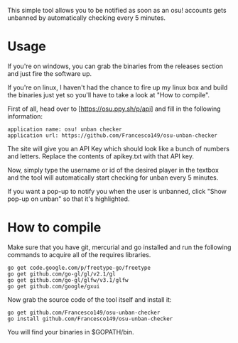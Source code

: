 This simple tool allows you to be notified as soon as an osu! accounts gets unbanned by automatically checking every 5 minutes.

Usage
============
If you're on windows, you can grab the binaries from the releases section and just fire the software up.

If you're on linux, I haven't had the chance to fire up my linux box and build the binaries just yet so you'll have to take a look at "How to compile".

First of all, head over to [https://osu.ppy.sh/p/api] and fill in the following information:

	application name: osu! unban checker
	application url: https://github.com/Francesco149/osu-unban-checker
	
The site will give you an API Key which should look like a bunch of numbers and letters. Replace the contents of apikey.txt with that API key.

Now, simply type the username or id of the desired player in the textbox and the tool will automatically start checking for unban every 5 minutes.

If you want a pop-up to notify you when the user is unbanned, click "Show pop-up on unban" so that it's highlighted.


How to compile
============
Make sure that you have git, mercurial and go installed and run the following commands to acquire all of the requires libraries.

	go get code.google.com/p/freetype-go/freetype
	go get github.com/go-gl/gl/v2.1/gl
	go get github.com/go-gl/glfw/v3.1/glfw
	go get github.com/google/gxui

Now grab the source code of the tool itself and install it:

	go get github.com/Francesco149/osu-unban-checker
	go install github.com/Francesco149/osu-unban-checker
	
You will find your binaries in $GOPATH/bin.